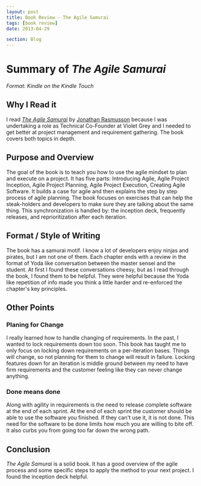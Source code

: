```yaml
---
layout: post
title: Book Review - The Agile Samurai
tags: [book review]
date: 2013-04-29

section: Blog
---
```


# Summary of _The Agile Samurai_

*Format: Kindle on the Kindle Touch*

## Why I Read it

I read _[The Agile Samurai](http://pragprog.com/book/jtrap/the-agile-samurai)_ by [Jonathan Rasmusson](https://twitter.com/jrasmusson) because I was undertaking a role as Technical Co-Founder at Violet Grey and I needed to get better at project management and requirement gathering.  The book covers both topics in depth.

## Purpose and Overview

The goal of the book is to teach you how to use the agile mindset to plan and execute on a project.  It has five parts: Introducing Agile, Agile Project Inception, Agile Project Planning, Agile Project Execution, Creating Agile Software.  It builds a case for agile and then explains the step by step process of agile planning.  The book focuses on exercises that can help the steak-holders and developers to make sure they are talking about the same thing.  This synchronization is handled by: the inception deck, frequently releases, and reprioritization after each iteration.

## Format / Style of Writing

The book has a samurai motif.  I know a lot of developers enjoy ninjas and pirates, but I am not one of them.  Each chapter ends with a review in the format of Yoda like conversation between the master sensei and the student.  At first I found these conversations cheesy, but as I read through the book, I found them to be helpful.  They were helpful because the Yoda like repetition of info made you think a little harder and re-enforced the chapter's key principles.

## Other Points

### Planing for Change

I really learned how to handle changing of requirements.  In the past, I wanted to lock requirements down too soon.  This book has taught me to only focus on locking down requirements on a per-iteration bases.  Things will change, so not planning for them to change will result in failure.  Locking features down for an iteration is middle ground between my need to have firm requirements and the customer feeling like they can never change anything.

### Done means done

Along with agility in requirements is the need to release complete software at the end of each sprint.  At the end of each sprint the customer should be able to use the software you finished.  If they can't use it, it is not done.  This need for the software to be done limits how much you are willing to bite off.  It also curbs you from going too far down the wrong path.

## Conclusion

_The Agile Samurai_ is a solid book.  It has a good overview of the agile process and some specific steps to apply the method to your next project.  I found the inception deck helpful.
